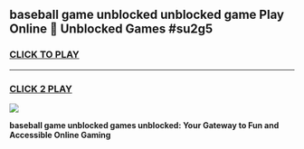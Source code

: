 
## baseball game unblocked unblocked game Play Online 👋 Unblocked Games #su2g5
<h3>
<a href="https://premium.freeplayer.one?title=baseball_game_unblocked&ref=21F">CLICK TO PLAY</a></h3>
<hr>

<h3>
<a href="https://premium.freeplayer.one?title=baseball_game_unblocked&ref=21F">CLICK 2 PLAY</a>
  
</h3>

<a href="https://premium.freeplayer.one?title=baseball_game_unblocked&ref=21F/"><img src="https://clearcache.store/games.png"></a>


**baseball game unblocked games unblocked: Your Gateway to Fun and Accessible Online Gaming**
